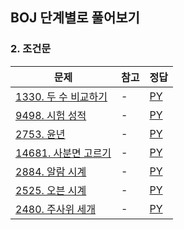 ## BOJ 단계별로 풀어보기

### 2. 조건문

|문제|참고|정답|
|---|---|---|
|[1330. 두 수 비교하기](https://boj.kr/1330)|-|[PY](https://boj.aflat.gq/ans/?id=1330)|
|[9498. 시험 성적](https://boj.kr/9498)|-|[PY](https://boj.aflat.gq/ans/?id=9498)|
|[2753. 윤년](https://boj.kr/2753)|-|[PY](https://boj.aflat.gq/ans/?id=2753)|
|[14681. 사분면 고르기](https://boj.kr/14681)|-|[PY](https://boj.aflat.gq/ans/?id=14681)|
|[2884. 알람 시계](https://boj.kr/2884)|-|[PY](https://boj.aflat.gq/ans/?id=2884)|
|[2525. 오븐 시계](https://boj.kr/2525)|-|[PY](https://boj.aflat.gq/ans/?id=2525)|
|[2480. 주사위 세개](https://boj.kr/2480)|-|[PY](https://boj.aflat.gq/ans/?id=2480)|
